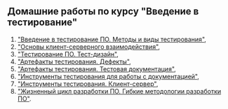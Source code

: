 ## Домашние работы по курсу "Введение в тестирование" 

  1.  ["Введение в тестирование ПО. Методы и виды тестирования"](https://docs.google.com/document/d/1mnD4XBqXqxs3M0K5YQ7Ci34aFaAoVrQc6u-ekgDEqu8/edit?usp=sharing),  
  1.  ["Основы клиент-серверного взаимодействия"](https://docs.google.com/document/d/1H5xwd6ulLpzKSvqdwBCHh2KyKlS_Uvj1iWaPasFEgDU/edit?usp=sharing),  
  1.  ["Тестирование ПО. Тест-дизайн"](https://docs.google.com/document/d/1R3QElMj-sQVj10vHUQd-gn0Fbu0vmEjVaGyC02X0lOk/edit?usp=sharing),  
  1.  ["Артефакты тестирования. Дефекты"](https://docs.google.com/document/d/10yRXkdPFMapDtKKQJq_qQu0wqHe-Sb2G6_R1RM8yVxs/edit?usp=sharing),  
  1.  ["Артефакты тестирования. Тестовая документация"](https://docs.google.com/document/d/1By8FnjeA7yyCKlMQdVJ2Rw8uYoMJVYqLSiJIE0Lrybc/edit?usp=sharing),  
  1.  ["Инструменты тестирования для работы с документацией"](https://docs.google.com/document/d/1D_6zQEnJisejmDZ2hObrKvViv3p4cwLI_XnpGvztXdU/edit?usp=sharing),  
  1.  ["Инструменты тестирования. Клиент-сервер"](https://docs.google.com/document/d/188thmnX5yIH3wB19uszd2_s7eq7OJ41h5lwb8jOrPe8/edit?usp=sharing),  
  1.  ["Жизненный цикл разработки ПО. Гибкие методологии разработки ПО"](https://docs.google.com/document/d/1-WKAtKVeEzeCEFmgP5d0h7-EUbQVnj40eEyFQQ5xe84/edit?usp=sharing).
